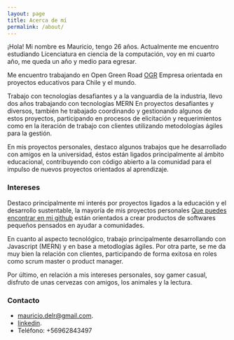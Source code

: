 ```yaml
---
layout: page
title: Acerca de mí
permalink: /about/
---
```


¡Hola! Mi nombre es Mauricio, tengo 26 años. Actualmente me encuentro estudiando Licenciatura en ciencia de la computación, voy en mi cuarto año, me queda un año y medio para egresar.
								
Me encuentro trabajando en Open Green Road [OGR](http://ogr.cl) Empresa orientada en proyectos educativos para Chile y el mundo.
		
Trabajo con tecnologías desafiantes y a la vanguardia de la industria, llevo dos años trabajando con tecnologías
MERN En proyectos desafiantes y diversos, también he trabajado coordinando y gestionando algunos de estos proyectos, participando en procesos de elicitación y requerimientos como en la iteración de trabajo con clientes utilizando metodologías ágiles para la gestión.
		
En mis proyectos personales, destaco algunos trabajos que he desarrollado con amigos en la universidad, éstos están ligados principalmente al ámbito educacional, contribuyendo con código abierto a la comunidad para el impulso de nuevos proyectos orientados al aprendizaje.

### Intereses

Destaco principalmente mi interés por proyectos ligados a la educación y el desarrollo sustentable, la mayoría de mis proyectos personales [Que puedes encontrar en mi github](https://github.com/mauriciodelrio) están orientados a crear productos de softwares pequeños pensados en ayudar a comunidades.

En cuanto al aspecto tecnológico, trabajo principalmente desarrollando con Javascript (MERN) y en base a metodlogías ágiles. Por otra parte, se me da muy bien la relación con clientes, participando de forma exitosa en roles como scrum master o product manager.

Por último, en relación a mis intereses personales, soy gamer casual, disfruto de unas cervezas con amigos, los animales y la lectura.

### Contacto

* [mauricio.delr@gmail.com](mailto:mauricio.delr@gmail.com).
* [linkedin](https://www.linkedin.com/in/mauricio-del-r%C3%ADo-a4b1a98b/).
* Teléfono: +56962843497 
